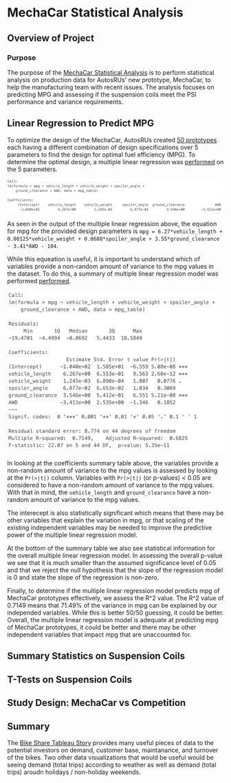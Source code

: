 # MechaCar Statistical Analysis

## Overview of Project

### Purpose

The purpose of the [MechaCar Statistical Analysis](https://github.com/aricciardelli2/UCB-Projects/blob/main/MechaCar_Statistical_Analysis/MechaCarChallenge.RScript) is to perform statistical analysis on production data for AutosRUs' new prototype, MechaCar, to help the manufacturing team with recent issues. The analysis focuses on predicting MPG and assessing if the suspension coils meet the PSI performance and variance requirements.

## Linear Regression to Predict MPG

To optimize the design of the MechaCar, AutosRUs created [50 prototypes](https://github.com/aricciardelli2/UCB-Projects/blob/main/MechaCar_Statistical_Analysis/MechaCar_mpg.csv) each having a different combination of design specifications over 5 parameters to find the design for optimal fuel efficiency (MPG). To determine the optimal design, a multiple linear regression was [performed](https://github.com/aricciardelli2/UCB-Projects/blob/main/MechaCar_Statistical_Analysis/MechaCarChallenge.RScript) on the 5 parameters.

![](https://github.com/aricciardelli2/UCB-Projects/blob/main/MechaCar_Statistical_Analysis/resources/mpg_linear_regression_model.png)

As seen in the output of the multiple linear regression above, the equation for mpg for the provided design parameters is `mpg = 6.27*vehicle_length + 0.00125*vehicle_weight + 0.0688*spoiler_angle + 3.55*ground_clearance - 3.41*AWD - 104`.

While this equeation is useful, it is important to understand which of variables provide a non-random amount of variance to the mpg values in the dataset. To do this, a summary of multiple linear regression model was performed [performed](https://github.com/aricciardelli2/UCB-Projects/blob/main/MechaCar_Statistical_Analysis/MechaCarChallenge.RScript).

![](https://github.com/aricciardelli2/UCB-Projects/blob/main/MechaCar_Statistical_Analysis/resources/mpg_linear_regression_model_summary.png)

In looking at the coefficients summary table above, the variables provide a non-random amount of variance to the mpg values is assessed by looking at the `Pr(>|t|)` column. Variables with `Pr(>|t|)` (or p-values) < 0.05 are considered to have a non-random amount of variance to the mpg values. With that in mind, the `vehicle_length` and `ground_clearance` have a non-random amount of variance to the mpg values. 

The interecept is also statistically significant which means that there may be other variables that explain the variation in mpg, or that scaling of the existing independent variables may be needed to improve the predictive power of the multiple linear regression model.

At the bottom of the summary table we also see statistical information for the overall multiple linear regression model. In assessing the overall p-value we see that it is much smaller than the assumed significance level of 0.05 and that we reject the null hypothesis that the slope of the regression model is 0 and state the slope of the regression is non-zero.

Finally, to determine if the multiple linear regression model predicts mpg of MechaCar prototypes effectively, we assess the R^2 value. The R^2 value of 0.7149 means that 71.49% of the variance in mpg can be explained by our independed variables. While this is better 50/50 guessing, it could be better. Overall, the multiple linear regression model is adequate at predicting mpg of MechaCar prototypes, it could be better and there may be other independent variables that impact mpg that are unaccounted for.

## Summary Statistics on Suspension Coils


## T-Tests on Suspension Coils


## Study Design: MechaCar vs Competition


## Summary

The [Bike Share Tableau Story](https://public.tableau.com/app/profile/al.ricciardelli/viz/BikeRentalStory/BikeRentalStory) provides many useful pieces of data to the potential investors on demand, customer base, maintanance, and turnover of the bikes. Two other data visualizations that would be useful would be seeing demand (total trips) according to weather as well as demand (total trips) aroudn holidays / non-holiday weekends.
